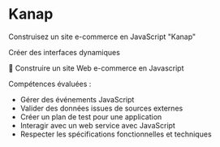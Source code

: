 # Kanap
Construisez un site e-commerce en JavaScript "Kanap"


Créer des interfaces dynamiques

🔨 Construire un site Web e-commerce en Javascript

Compétences évaluées :

- Gérer des événements JavaScript
- Valider des données issues de sources externes
- Créer un plan de test pour une application
- Interagir avec un web service avec JavaScript
- Respecter les spécifications fonctionnelles et techniques
